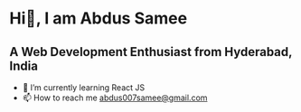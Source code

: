 <h1>Hi👋, I am Abdus Samee</h1>
<h2> A Web Development Enthusiast from Hyderabad, India</h2>

- 🌱 I’m currently learning React JS
- 📫 How to reach me abdus007samee@gmail.com
<!---
Abdus-Samee-007/Abdus-Samee-007 is a ✨ special ✨ repository because its `README.md` (this file) appears on your GitHub profile.
You can click the Preview link to take a look at your changes.
--->
